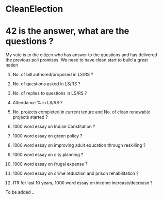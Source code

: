 # CleanElection
  
  
# 42 is the answer, what are the questions  ?


My vote is to the citizen who has answer to the questions and has delivered the previous poll promises. We need to have clean start to build a great nation

1. No. of bill authored/proposed in LS/RS ?

2. No. of questions asked in LS/RS ?

3. No. of replies to questions in LS/RS ?

4. Attendance % in LS/RS ?

5. No. projects completed in current tenure and No. of clean renewable projects started ?

6. 1000 word essay on Indian Constitution ?

7. 1000 word essay on green policy ?

8. 1000 word essay on improving adult education through reskilling ?

9. 1000 word essay on city planning ?

10. 1000 word essay on frugal expense ?

11. 1000 word essay on crime reduction and prison rehabilitation ?

12. ITR for last 10 years, 1000 word essay on income increase/decrease ?

To be added ..
